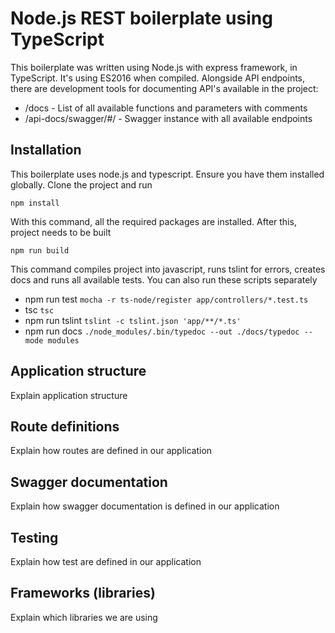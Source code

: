 # Node.js REST boilerplate using TypeScript
This boilerplate was written using Node.js with express framework, in TypeScript. It's using ES2016 when compiled.
Alongside API endpoints, there are development tools for documenting API's available in the project:
* /docs - List of all available functions and parameters with comments
* /api-docs/swagger/#/ - Swagger instance with all available endpoints

## Installation
This boilerplate uses node.js and typescript. Ensure you have them installed globally.
Clone the project and run
```
npm install
```
With this command, all the required packages are installed. After this, project needs to be built
```
npm run build
```
This command compiles project into javascript, runs tslint for errors, creates docs and runs all available tests.
You can also run these scripts separately

* npm run test    `mocha -r ts-node/register app/controllers/*.test.ts`
* tsc             `tsc`
* npm run tslint  `tslint -c tslint.json 'app/**/*.ts'`
* npm run docs    `./node_modules/.bin/typedoc --out ./docs/typedoc --mode modules`

## Application structure
Explain application structure

## Route definitions
Explain how routes are defined in our application

## Swagger documentation
Explain how swagger documentation is defined in our application

## Testing
Explain how test are defined in our application

## Frameworks (libraries)
Explain which libraries we are using


